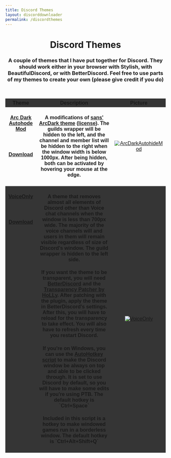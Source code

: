 ```yaml
---
title: Discord Themes
layout: discorddownloader
permalink: /discordthemes
---
```


<head>
<style>
table {
    font-family: arial, sans-serif;
    border-collapse: collapse;
    width: 100%;
}

td, th {
    border: 1px solid #000000;
    text-align: left;
    padding: 8px;
}

tr:nth-child(even) {
    background-color: #252525;
}
tr:nth-child(odd) {
	background-color: #353535;
}
</style>
</head>
<h1 align="center">Discord Themes</h1>
<h3 align="center">A couple of themes that I have put together for Discord. They should work either in your browser with Stylish, with BeautifulDiscord, or with BetterDiscord. Feel free to use parts of my themes to create your own (please give credit if you do)</h3>
<br>
<table>
  <tr>
    <th>Theme</th>
    <th>Description</th>
    <th>Picture</th>
  </tr>
  <tr>
    <td valign="top"><h4 align="center"><a href="https://raw.githubusercontent.com/simoniz0r/DiscordThemes/master/ArcDarkMods/ArcDarkAutohideMod.theme.css" target="_blank">Arc Dark Autohode Mod</a></h4><br><h4 align="center"><a href="https://raw.githubusercontent.com/simoniz0r/DiscordThemes/master/ArcDarkMods/ArcDarkAutohideMod.theme.css" download>Download</a></h4></td>
    <td valign="top"><h4  align="center">A modifications of <a href="https://userstyles.org/styles/127986/discord-arc-dark" target="_blank">sans' ArcDark theme</a> (<a href="https://creativecommons.org/licenses/by-nc-sa/4.0/legalcode" target="_blank">license</a>).  The guilds wrapper will be hidden to the left, and the channel and member list will be hidden to the right when the window width is below 1000px.  After being hidden, both can be activated by hovering your mouse at the edge.</h4></td>
    <td><a href="https://github.com/simoniz0r/DiscordThemes/blob/master/ArcDarkMods/ArcDarkAutohideMod.gif" target="_blank"><center><img src="https://raw.githubusercontent.com/simoniz0r/DiscordThemes/master/ArcDarkMods/ArcDarkAutohideMod.gif" alt="ArcDarkAutohideMod" align="middle"></center></a></td>
  </tr>
  <tr>
    <td valign="top"><h4 align="center"><a href="https://raw.githubusercontent.com/simoniz0r/DiscordThemes/master/VoiceOnly/VoiceOnly.theme.css" target="_blank">VoiceOnly</a></h4><br><h4 align="center"><a href="https://raw.githubusercontent.com/simoniz0r/DiscordThemes/master/VoiceOnly/VoiceOnly.theme.css" download>Download</a></h4></td>
    <td valign="top"><h4 align="center">A theme that removes almost all elements of Discord other than Voice chat channels when the window is less than 700px wide.  The majority of the voice channels will and users in them will remain visible regardless of size of Discord's window.  The guild wrapper is hidden to the left side.</h4>
<h4 align="center">If you want the theme to be transparent, you will need <a href="https://github.com/Jiiks/BetterDiscordApp" target="_blank">BetterDiscord</a> and the <a href="https://github.com/HoLLy-HaCKeR/BetterDiscord-Themes-and-Plugins/blob/master/Plugins/transparency_patcher.md" target="_blank">Transparency Patcher by HoLLy</a>.  After patching with the plugin, apply the theme in BetterDiscord's settings.  After this, you will have to reload for the transparency to take effect.  You will also have to refresh every time you restart Discord.</h4>
<h4 align="center">If you're on Windows, you can use the <a href="https://raw.githubusercontent.com/simoniz0r/DiscordThemes/master/VoiceOnly/DiscordClickthrough.ahk" download>AutoHotkey script</a> to make the Discord window be always on top and able to be clicked through.  It is set to use Discord by default, so you will have to make some edits if you're using PTB.  The default hotkey is `Ctrl+Space`</h4>
<h4 align="center">Included in this script is a hotkey to make windowed games run in a borderless window.  The default hotkey is `Ctrl+Alt+Shift+Q`</h4></td>
    <td><a href="https://github.com/simoniz0r/DiscordThemes/blob/master/VoiceOnly/VoiceOnly.gif" target="_blank"><center><img src="https://raw.githubusercontent.com/simoniz0r/DiscordThemes/master/VoiceOnly/VoiceOnly.gif" alt="VoiceOnly"></center></a></td>
  </tr>

